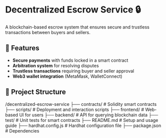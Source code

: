 # Decentralized Escrow Service 🔒  
A blockchain-based escrow system that ensures secure and trustless transactions between buyers and sellers.  

## 📌 Features  
- **Secure payments** with funds locked in a smart contract  
- **Arbitration system** for resolving disputes  
- **Trustless transactions** requiring buyer and seller approval  
- **Web3 wallet integration** (MetaMask, WalletConnect)  

## 🔗 Project Structure  
/decentralized-escrow-service
 ├── contracts/         # Solidity smart contracts
 ├── scripts/           # Deployment and interaction scripts
 ├── frontend/          # Web-based UI for users
 ├── backend/           # API for querying blockchain data
 ├── test/              # Unit tests for smart contracts
 ├── README.md          # Setup and usage guide
 ├── hardhat.config.js  # Hardhat configuration file
 ├── package.json       # Dependencies
